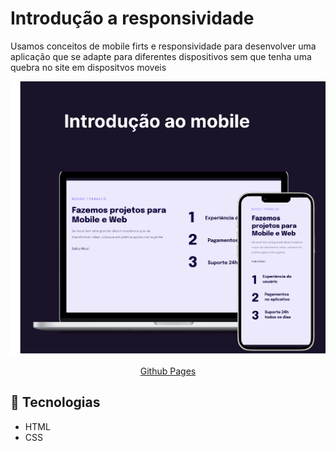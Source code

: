 <h1>Introdução a responsividade</h1>

<p>Usamos conceitos de mobile firts e responsividade para desenvolver uma aplicação que se adapte para diferentes dispositivos sem que tenha uma quebra no site em dispositvos moveis</p>

<img src="./.github/preview.png" alt="um computador e um celular contendo uma pagina web"/>

<p align="center"><a href="https://lucasspor.github.io/Rocketseat_Explorer/HTML_CSS/Projetos/04_Responsividade" target="_blank">Github Pages</a></p>

## 🚀 Tecnologias

- HTML
- CSS